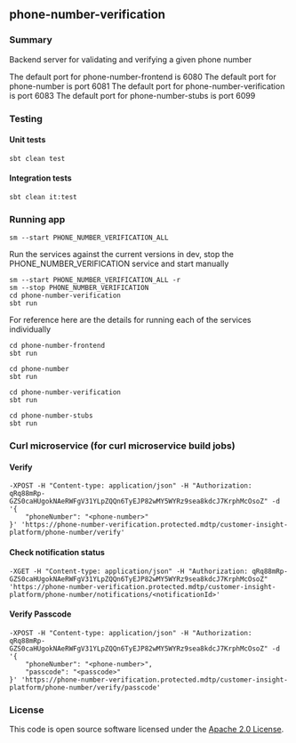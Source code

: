 ## phone-number-verification

### Summary

Backend server for validating and verifying a given phone number

The default port for phone-number-frontend is 6080
The default port for phone-number is port 6081
The default port for phone-number-verification is port 6083
The default port for phone-number-stubs is port 6099

### Testing

#### Unit tests

    sbt clean test

#### Integration tests

    sbt clean it:test

### Running app

    sm --start PHONE_NUMBER_VERIFICATION_ALL

Run the services against the current versions in dev, stop the PHONE_NUMBER_VERIFICATION service and start manually

    sm --start PHONE_NUMBER_VERIFICATION_ALL -r
    sm --stop PHONE_NUMBER_VERIFICATION
    cd phone-number-verification
    sbt run

For reference here are the details for running each of the services individually

    cd phone-number-frontend
    sbt run
 
    cd phone-number
    sbt run

    cd phone-number-verification
    sbt run

    cd phone-number-stubs
    sbt run

### Curl microservice (for curl microservice build jobs)

#### Verify

    -XPOST -H "Content-type: application/json" -H "Authorization: qRq88mRp-GZS0caHUgokNAeRWFgV31YLpZQQn6TyEJP82wMY5WYRz9sea8kdcJ7KrphMcOsoZ" -d '{
	    "phoneNumber": "<phone-number>"
    }' 'https://phone-number-verification.protected.mdtp/customer-insight-platform/phone-number/verify'

#### Check notification status

    -XGET -H "Content-type: application/json" -H "Authorization: qRq88mRp-GZS0caHUgokNAeRWFgV31YLpZQQn6TyEJP82wMY5WYRz9sea8kdcJ7KrphMcOsoZ"
    'https://phone-number-verification.protected.mdtp/customer-insight-platform/phone-number/notifications/<notificationId>'

#### Verify Passcode

    -XPOST -H "Content-type: application/json" -H "Authorization: qRq88mRp-GZS0caHUgokNAeRWFgV31YLpZQQn6TyEJP82wMY5WYRz9sea8kdcJ7KrphMcOsoZ" -d '{
	    "phoneNumber": "<phone-number>",
        "passcode": "<passcode>"
    }' 'https://phone-number-verification.protected.mdtp/customer-insight-platform/phone-number/verify/passcode'

### License

This code is open source software licensed under
the [Apache 2.0 License]("http://www.apache.org/licenses/LICENSE-2.0.html").
